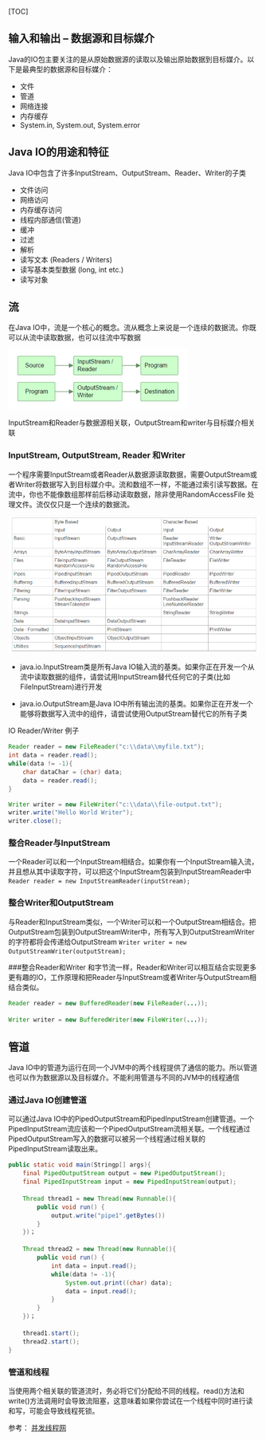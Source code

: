 [TOC]

## 输入和输出 – 数据源和目标媒介
Java的IO包主要关注的是从原始数据源的读取以及输出原始数据到目标媒介。以下是最典型的数据源和目标媒介：
- 文件
- 管道
- 网络连接
- 内存缓存
- System.in, System.out, System.error

## Java IO的用途和特征

Java IO中包含了许多InputStream、OutputStream、Reader、Writer的子类
- 文件访问
- 网络访问
- 内存缓存访问
- 线程内部通信(管道)
- 缓冲
- 过滤
- 解析
- 读写文本 (Readers / Writers)
- 读写基本类型数据 (long, int etc.)
- 读写对象

## 流
在Java IO中，流是一个核心的概念。流从概念上来说是一个连续的数据流。你既可以从流中读取数据，也可以往流中写数据

![IO流](./pic/IO流.png "IO流")

InputStream和Reader与数据源相关联，OutputStream和writer与目标媒介相关联

### InputStream, OutputStream, Reader 和Writer
一个程序需要InputStream或者Reader从数据源读取数据，需要OutputStream或者Writer将数据写入到目标媒介中。流和数组不一样，不能通过索引读写数据。在流中，你也不能像数组那样前后移动读取数据，除非使用RandomAccessFile 处理文件。流仅仅只是一个连续的数据流。

![IOClass](./pic/IOClass.png "IOClass")

- java.io.InputStream类是所有Java IO输入流的基类。如果你正在开发一个从流中读取数据的组件，请尝试用InputStream替代任何它的子类(比如FileInputStream)进行开发

- java.io.OutputStream是Java IO中所有输出流的基类。如果你正在开发一个能够将数据写入流中的组件，请尝试使用OutputStream替代它的所有子类


IO Reader/Writer 例子
```java
Reader reader = new FileReader("c:\\data\\myfile.txt");
int data = reader.read();
while(data != -1){
    char dataChar = (char) data;
    data = reader.read();
}
```

```java
Writer writer = new FileWriter("c:\\data\\file-output.txt"); 
writer.write("Hello World Writer"); 
writer.close();
```

### 整合Reader与InputStream

一个Reader可以和一个InputStream相结合。如果你有一个InputStream输入流，并且想从其中读取字符，可以把这个InputStream包装到InputStreamReader中
`Reader reader = new InputStreamReader(inputStream);`

### 整合Writer和OutputStream
与Reader和InputStream类似，一个Writer可以和一个OutputStream相结合。把OutputStream包装到OutputStreamWriter中，所有写入到OutputStreamWriter的字符都将会传递给OutputStream
`Writer writer = new OutputStreamWriter(outputStream);`

###整合Reader和Writer
和字节流一样，Reader和Writer可以相互结合实现更多更有趣的IO，工作原理和把Reader与InputStream或者Writer与OutputStream相结合类似。
```java
Reader reader = new BufferedReader(new FileReader(...));

Writer writer = new BufferedWriter(new FileWriter(...));
```

## 管道

Java IO中的管道为运行在同一个JVM中的两个线程提供了通信的能力。所以管道也可以作为数据源以及目标媒介。不能利用管道与不同的JVM中的线程通信

### 通过Java IO创建管道

可以通过Java IO中的PipedOutputStream和PipedInputStream创建管道。一个PipedInputStream流应该和一个PipedOutputStream流相关联。一个线程通过PipedOutputStream写入的数据可以被另一个线程通过相关联的PipedInputStream读取出来。

```java
public static void main(Stringp[] args){
    final PipedOutputStream output = new PipedOutputStream();
    final PipedInputStream input = new PipedInputStream(output);
    
    Thread thread1 = new Thread(new Runnable(){
        public void run() {
            output.write("pipe1".getBytes())
        }
    })；

    Thread thread2 = new Thread(new Runnable(){
        public void run() {
            int data = input.read();
            while(data != -1){
                System.out.print((char) data);
                data = input.read();
            }
        }
    })；

    thread1.start();
    thread2.start();
}
```
### 管道和线程
当使用两个相关联的管道流时，务必将它们分配给不同的线程。read()方法和write()方法调用时会导致流阻塞，这意味着如果你尝试在一个线程中同时进行读和写，可能会导致线程死锁。


参考： [并发线程网](http://ifeve.com/java-io/)